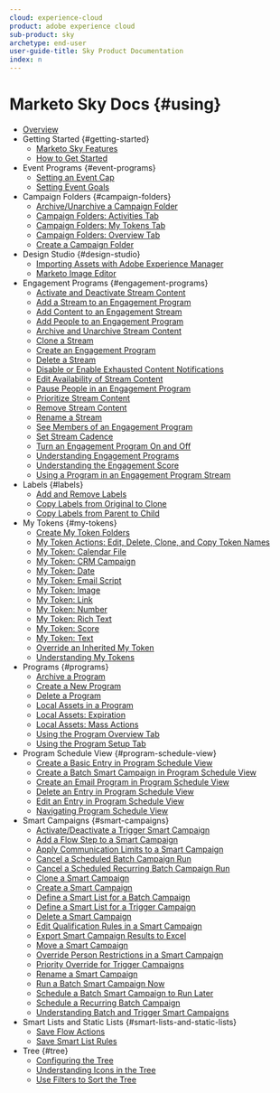```yaml
---
cloud: experience-cloud
product: adobe experience cloud
sub-product: sky
archetype: end-user
user-guide-title: Sky Product Documentation
index: n
---
```


# Marketo Sky Docs {#using}

+ [Overview](home.md)
+ Getting Started {#getting-started}
  + [Marketo Sky Features](marketo-sky-features.md)
  + [How to Get Started](how-to-enable-roles-for-marketo-sky.md)
+ Event Programs {#event-programs}
  + [Setting an Event Cap](setting-an-event-cap.md)
  + [Setting Event Goals](setting-event-goals.md)
+ Campaign Folders {#campaign-folders}
  + [Archive/Unarchive a Campaign Folder](archive-unarchive-a-campaign-folder.md)
  + [Campaign Folders: Activities Tab](campaign-folder-activities-tab.md)
  + [Campaign Folders: My Tokens Tab](campaign-folder-my-tokens-tab.md)
  + [Campaign Folders: Overview Tab](campaign-folder-overview-tab.md)
  + [Create a Campaign Folder](create-a-campaign-folder.md)
+ Design Studio {#design-studio}
  + [Importing Assets with Adobe Experience Manager](importing-assets-with-adobe-experience-manager.md)
  + [Marketo Image Editor](marketo-image-editor.md)
+ Engagement Programs {#engagement-programs}
  + [Activate and Deactivate Stream Content](activate-and-deactivate-stream-content.md)
  + [Add a Stream to an Engagement Program](add-a-stream-to-an-engagement-program.md)
  + [Add Content to an Engagement Stream](add-content-to-an-engagement-stream.md)
  + [Add People to an Engagement Program](add-people-to-an-engagement-program.md)
  + [Archive and Unarchive Stream Content](archive-and-unarchive-stream-content.md)
  + [Clone a Stream](clone-a-stream.md)
  + [Create an Engagement Program](create-an-engagement-program.md)
  + [Delete a Stream](delete-a-stream.md)
  + [Disable or Enable Exhausted Content Notifications](disable-or-enable-exhausted-content-notifications.md)
  + [Edit Availability of Stream Content](edit-availability-of-stream-content.md)
  + [Pause People in an Engagement Program](pause-people-in-an-engagement-program.md)
  + [Prioritize Stream Content](prioritize-stream-content.md)
  + [Remove Stream Content](remove-stream-content.md)
  + [Rename a Stream](rename-a-stream.md)
  + [See Members of an Engagement Program](see-members-of-an-engagement-program.md)
  + [Set Stream Cadence](set-stream-cadence.md)
  + [Turn an Engagement Program On and Off](turn-an-engagement-program-on-and-off.md)
  + [Understanding Engagement Programs](understanding-engagement-programs.md)
  + [Understanding the Engagement Score](understanding-the-engagement-score.md)
  + [Using a Program in an Engagement Program Stream](using-a-program-in-an-engagement-program-stream.md)
+ Labels {#labels}
  + [Add and Remove Labels](add-and-remove-labels.md)
  + [Copy Labels from Original to Clone](copy-labels-from-original-to-clone.md)
  + [Copy Labels from Parent to Child](copy-labels-from-parent-to-child.md)
+ My Tokens {#my-tokens}
  + [Create My Token Folders](create-my-token-folders.md)
  + [My Token Actions: Edit, Delete, Clone, and Copy Token Names](my-token-actions-edit-delete-clone-and-copy-token-names.md)
  + [My Token: Calendar File](my-token-calendar-file.md)
  + [My Token: CRM Campaign](my-token-crm-campaign.md)
  + [My Token: Date](my-token-date.md)
  + [My Token: Email Script](my-token-email-script.md)
  + [My Token: Image](my-token-image.md)
  + [My Token: Link](my-token-link.md)
  + [My Token: Number](my-token-number.md)
  + [My Token: Rich Text](my-token-rich-text.md)
  + [My Token: Score](my-token-score.md)
  + [My Token: Text](my-token-text.md)
  + [Override an Inherited My Token](override-an-inherited-my-token.md)
  + [Understanding My Tokens](understanding-my-tokens.md)
+ Programs {#programs}
  + [Archive a Program](archive-a-program.md)
  + [Create a New Program](create-a-new-program.md)
  + [Delete a Program](delete-a-program.md)
  + [Local Assets in a Program](local-assets-in-a-program.md)
  + [Local Assets: Expiration](local-assets-expiration.md)
  + [Local Assets: Mass Actions](local-assets-mass-actions.md)
  + [Using the Program Overview Tab](using-the-program-overview-tab.md)
  + [Using the Program Setup Tab](using-the-program-setup-tab.md)
+ Program Schedule View {#program-schedule-view}
  + [Create a Basic Entry in Program Schedule View](create-a-basic-entry-in-program-schedule-view.md)
  + [Create a Batch Smart Campaign in Program Schedule View](create-a-batch-smart-campaign-in-program-schedule-view.md)
  + [Create an Email Program in Program Schedule View](create-an-email-program-in-program-schedule-view.md)
  + [Delete an Entry in Program Schedule View](delete-an-entry-in-program-schedule-view.md)
  + [Edit an Entry in Program Schedule View](edit-an-entry-in-program-schedule-view.md)
  + [Navigating Program Schedule View](navigating-program-schedule-view.md)
+ Smart Campaigns {#smart-campaigns}
  + [Activate/Deactivate a Trigger Smart Campaign](activate-deactivate-a-trigger-smart-campaign.md)
  + [Add a Flow Step to a Smart Campaign](add-a-flow-step-to-a-smart-campaign.md)
  + [Apply Communication Limits to a Smart Campaign](apply-communication-limits-to-a-smart-campaign.md)
  + [Cancel a Scheduled Batch Campaign Run](cancel-a-scheduled-batch-campaign-run.md)
  + [Cancel a Scheduled Recurring Batch Campaign Run](cancel-a-scheduled-recurring-batch-campaign-run.md)
  + [Clone a Smart Campaign](clone-a-smart-campaign.md)
  + [Create a Smart Campaign](create-a-smart-campaign.md)
  + [Define a Smart List for a Batch Campaign](define-a-smart-list-for-a-batch-campaign.md)
  + [Define a Smart List for a Trigger Campaign](define-a-smart-list-for-a-trigger-campaign.md)
  + [Delete a Smart Campaign](delete-a-smart-campaign.md)
  + [Edit Qualification Rules in a Smart Campaign](edit-qualification-rules-in-a-smart-campaign.md)
  + [Export Smart Campaign Results to Excel](export-smart-campaign-results-to-excel.md)
  + [Move a Smart Campaign](move-a-smart-campaign.md)
  + [Override Person Restrictions in a Smart Campaign](override-person-restrictions-in-a-smart-campaign.md)
  + [Priority Override for Trigger Campaigns](priority-override-for-trigger-campaigns.md)
  + [Rename a Smart Campaign](rename-a-smart-campaign.md)
  + [Run a Batch Smart Campaign Now](run-a-batch-smart-campaign-now.md)
  + [Schedule a Batch Smart Campaign to Run Later](schedule-a-batch-smart-campaign-to-run-later.md)
  + [Schedule a Recurring Batch Campaign](schedule-a-recurring-batch-campaign.md)
  + [Understanding Batch and Trigger Smart Campaigns](understanding-batch-and-trigger-smart-campaigns.md)
+ Smart Lists and Static Lists {#smart-lists-and-static-lists}
  + [Save Flow Actions](save-flow-actions.md)
  + [Save Smart List Rules](save-smart-list-rules.md)
+ Tree {#tree}
  + [Configuring the Tree](configuring-the-tree.md)
  + [Understanding Icons in the Tree](understanding-icons-in-the-tree.md)
  + [Use Filters to Sort the Tree](use-filters-to-sort-the-tree.md)
